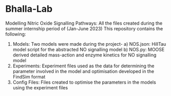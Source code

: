 # Bhalla-Lab
Modelling Nitric Oxide Signalling Pathways: All the files created during the summer internship period of (Jan-June 2023)
This repository contains the following:
1. Models: Two models were made during the project-
     a) NOS.json: HillTau model script for the abstracted NO signalling model
     b) NOS.py: MOOSE derived detailed mass-action and enzyme kinetics for NO signalling model
2. Experiments: Experiment files used as the data for determining the parameter involved in the model and optimisation developed in the FindSim format
3. Config Files: Files created to optimise the parameters in the models using the experiment files

